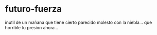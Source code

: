 # futuro-fuerza
inutil de un mañana que tiene cierto parecido molesto con la niebla...
que horrible tu presion ahora...